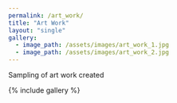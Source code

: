 ```yaml
---
permalink: /art_work/
title: "Art Work"
layout: "single"
gallery:
  - image_path: /assets/images/art_work_1.jpg
  - image_path: /assets/images/art_work_2.jpg
---
```


Sampling of art work created

{% include gallery %}
